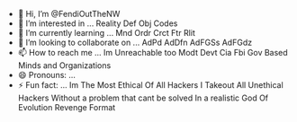 - 👋 Hi, I’m @FendiOutTheNW
- 👀 I’m interested in ... Reality Def Obj Codes
- 🌱 I’m currently learning ... Mnd Ordr Crct Ftr Rlit
- 💞️ I’m looking to collaborate on ... AdPd AdDfn AdFGSs AdFGdz
- 📫 How to reach me ... Im Unreachable too Modt Devt Cia Fbi Gov Based Minds and Organizations
- 😄 Pronouns: ... 
- ⚡ Fun fact: ... Im The Most Ethical Of All Hackers I Takeout All Unethical Hackers Without a problem that cant be solved In a realistic God Of Evolution Revenge Format

<!---
FendiOutTheNW/FendiOutTheNW is a ✨ special ✨ repository because its `README.md` (this file) appears on your GitHub profile.
You can click the Preview link to take a look at your changes.
--->
